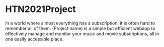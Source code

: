 # HTN2021Project

In a world where almost everything has a subscription, it is often hard to remember all of them. (Project name) is a simple but efficient webapp to effectively manage and monitor your music and movie subscriptions, all in one easily accessible place.